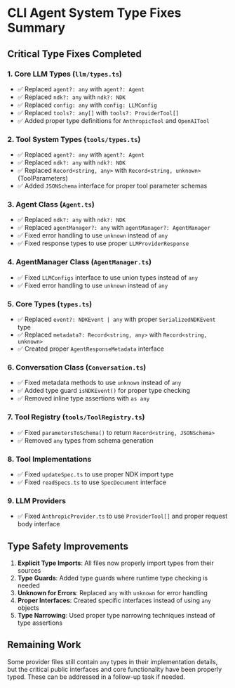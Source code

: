 # CLI Agent System Type Fixes Summary

## Critical Type Fixes Completed

### 1. Core LLM Types (`llm/types.ts`)
- ✅ Replaced `agent?: any` with `agent?: Agent` 
- ✅ Replaced `ndk?: any` with `ndk?: NDK`
- ✅ Replaced `config: any` with `config: LLMConfig`
- ✅ Replaced `tools?: any[]` with `tools?: ProviderTool[]`
- ✅ Added proper type definitions for `AnthropicTool` and `OpenAITool`

### 2. Tool System Types (`tools/types.ts`)
- ✅ Replaced `agent?: any` with `agent?: Agent`
- ✅ Replaced `ndk?: any` with `ndk?: NDK`
- ✅ Replaced `Record<string, any>` with `Record<string, unknown>` (ToolParameters)
- ✅ Added `JSONSchema` interface for proper tool parameter schemas

### 3. Agent Class (`Agent.ts`)
- ✅ Replaced `ndk?: any` with `ndk?: NDK`
- ✅ Replaced `agentManager?: any` with `agentManager?: AgentManager`
- ✅ Fixed error handling to use `unknown` instead of `any`
- ✅ Fixed response types to use proper `LLMProviderResponse`

### 4. AgentManager Class (`AgentManager.ts`)
- ✅ Fixed `LLMConfigs` interface to use union types instead of `any`
- ✅ Fixed error handling to use `unknown` instead of `any`

### 5. Core Types (`types.ts`)
- ✅ Replaced `event?: NDKEvent | any` with proper `SerializedNDKEvent` type
- ✅ Replaced `metadata?: Record<string, any>` with `Record<string, unknown>`
- ✅ Created proper `AgentResponseMetadata` interface

### 6. Conversation Class (`Conversation.ts`)
- ✅ Fixed metadata methods to use `unknown` instead of `any`
- ✅ Added type guard `isNDKEvent()` for proper type checking
- ✅ Removed inline type assertions with `as any`

### 7. Tool Registry (`tools/ToolRegistry.ts`)
- ✅ Fixed `parametersToSchema()` to return `Record<string, JSONSchema>`
- ✅ Removed `any` types from schema generation

### 8. Tool Implementations
- ✅ Fixed `updateSpec.ts` to use proper NDK import type
- ✅ Fixed `readSpecs.ts` to use `SpecDocument` interface

### 9. LLM Providers
- ✅ Fixed `AnthropicProvider.ts` to use `ProviderTool[]` and proper request body interface

## Type Safety Improvements

1. **Explicit Type Imports**: All files now properly import types from their sources
2. **Type Guards**: Added type guards where runtime type checking is needed
3. **Unknown for Errors**: Replaced `any` with `unknown` for error handling
4. **Proper Interfaces**: Created specific interfaces instead of using `any` objects
5. **Type Narrowing**: Used proper type narrowing techniques instead of type assertions

## Remaining Work

Some provider files still contain `any` types in their implementation details, but the critical public interfaces and core functionality have been properly typed. These can be addressed in a follow-up task if needed.